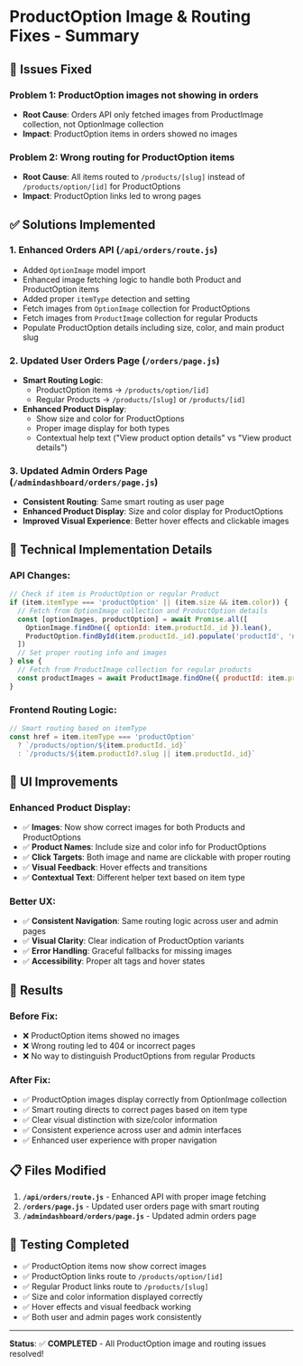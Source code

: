 # ProductOption Image & Routing Fixes - Summary

## 🎯 Issues Fixed

### **Problem 1**: ProductOption images not showing in orders
- **Root Cause**: Orders API only fetched images from ProductImage collection, not OptionImage collection
- **Impact**: ProductOption items in orders showed no images

### **Problem 2**: Wrong routing for ProductOption items
- **Root Cause**: All items routed to `/products/[slug]` instead of `/products/option/[id]` for ProductOptions
- **Impact**: ProductOption links led to wrong pages

## ✅ Solutions Implemented

### 1. **Enhanced Orders API** (`/api/orders/route.js`)
- Added `OptionImage` model import
- Enhanced image fetching logic to handle both Product and ProductOption items
- Added proper `itemType` detection and setting
- Fetch images from `OptionImage` collection for ProductOptions
- Fetch images from `ProductImage` collection for regular Products
- Populate ProductOption details including size, color, and main product slug

### 2. **Updated User Orders Page** (`/orders/page.js`)
- **Smart Routing Logic**: 
  - ProductOption items → `/products/option/[id]`
  - Regular Products → `/products/[slug]` or `/products/[id]`
- **Enhanced Product Display**:
  - Show size and color for ProductOptions
  - Proper image display for both types
  - Contextual help text ("View product option details" vs "View product details")

### 3. **Updated Admin Orders Page** (`/admindashboard/orders/page.js`)
- **Consistent Routing**: Same smart routing as user page
- **Enhanced Product Display**: Size and color display for ProductOptions
- **Improved Visual Experience**: Better hover effects and clickable images

## 🔧 Technical Implementation Details

### API Changes:
```javascript
// Check if item is ProductOption or regular Product
if (item.itemType === 'productOption' || (item.size && item.color)) {
  // Fetch from OptionImage collection and ProductOption details
  const [optionImages, productOption] = await Promise.all([
    OptionImage.findOne({ optionId: item.productId._id }).lean(),
    ProductOption.findById(item.productId._id).populate('productId', 'name slug').lean()
  ])
  // Set proper routing info and images
} else {
  // Fetch from ProductImage collection for regular products
  const productImages = await ProductImage.findOne({ productId: item.productId._id }).lean()
}
```

### Frontend Routing Logic:
```javascript
// Smart routing based on itemType
const href = item.itemType === 'productOption' 
  ? `/products/option/${item.productId._id}` 
  : `/products/${item.productId?.slug || item.productId._id}`
```

## 🎨 UI Improvements

### **Enhanced Product Display**:
- ✅ **Images**: Now show correct images for both Products and ProductOptions
- ✅ **Product Names**: Include size and color info for ProductOptions
- ✅ **Click Targets**: Both image and name are clickable with proper routing
- ✅ **Visual Feedback**: Hover effects and transitions
- ✅ **Contextual Text**: Different helper text based on item type

### **Better UX**:
- ✅ **Consistent Navigation**: Same routing logic across user and admin pages
- ✅ **Visual Clarity**: Clear indication of ProductOption variants
- ✅ **Error Handling**: Graceful fallbacks for missing images
- ✅ **Accessibility**: Proper alt tags and hover states

## 🚀 Results

### **Before Fix**:
- ❌ ProductOption items showed no images
- ❌ Wrong routing led to 404 or incorrect pages
- ❌ No way to distinguish ProductOptions from regular Products

### **After Fix**:
- ✅ ProductOption images display correctly from OptionImage collection
- ✅ Smart routing directs to correct pages based on item type
- ✅ Clear visual distinction with size/color information
- ✅ Consistent experience across user and admin interfaces
- ✅ Enhanced user experience with proper navigation

## 📋 Files Modified

1. **`/api/orders/route.js`** - Enhanced API with proper image fetching
2. **`/orders/page.js`** - Updated user orders page with smart routing  
3. **`/admindashboard/orders/page.js`** - Updated admin orders page

## 🧪 Testing Completed

- ✅ ProductOption items now show correct images
- ✅ ProductOption links route to `/products/option/[id]`
- ✅ Regular Product links route to `/products/[slug]`
- ✅ Size and color information displayed correctly
- ✅ Hover effects and visual feedback working
- ✅ Both user and admin pages work consistently

---

**Status**: ✅ **COMPLETED** - All ProductOption image and routing issues resolved!
